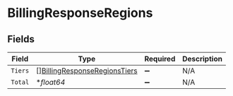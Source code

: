 # BillingResponseRegions


## Fields

| Field                                                                               | Type                                                                                | Required                                                                            | Description                                                                         |
| ----------------------------------------------------------------------------------- | ----------------------------------------------------------------------------------- | ----------------------------------------------------------------------------------- | ----------------------------------------------------------------------------------- |
| `Tiers`                                                                             | [][BillingResponseRegionsTiers](../../models/shared/billingresponseregionstiers.md) | :heavy_minus_sign:                                                                  | N/A                                                                                 |
| `Total`                                                                             | **float64*                                                                          | :heavy_minus_sign:                                                                  | N/A                                                                                 |